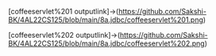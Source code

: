 [coffeeservlet%201 outputlink]->(https://github.com/Sakshi-BK/4AL22CS125/blob/main/8a.jdbc/coffeeservlet%201.png)

[coffeeservlet%202 outputlink]->(https://github.com/Sakshi-BK/4AL22CS125/blob/main/8a.jdbc/coffeeservlet%202.png)
